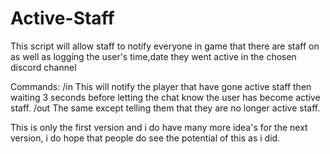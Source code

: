 # Active-Staff
This script will allow staff to notify everyone in game that there are staff on as well as logging the user's time,date they went active in the chosen discord channel

Commands:
/in This will notify the player that have gone active staff then waiting 3 seconds before letting the chat know the user has become active staff.
/out The same except telling them that they are no longer active staff.

This is only the first version and i do have many more idea's for the next version, i do hope that people do see the potential of this as i did.
